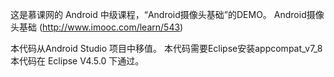 这是慕课网的 Android 中级课程，“Android摄像头基础”的DEMO。
Android摄像头基础 (http://www.imooc.com/learn/543)

本代码从Android Studio 项目中移值。
本代码需要Eclipse安装appcompat_v7_8
本代码在 Eclipse V4.5.0 下通过。